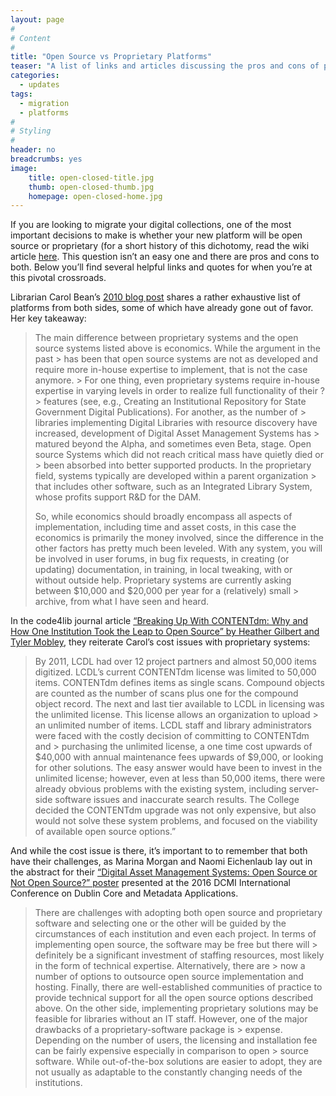 ```yaml
---
layout: page
#
# Content
#
title: "Open Source vs Proprietary Platforms"
teaser: "A list of links and articles discussing the pros and cons of platform types"
categories:
  - updates
tags:
  - migration
  - platforms
#
# Styling
#
header: no
breadcrumbs: yes
image:
    title: open-closed-title.jpg
    thumb: open-closed-thumb.jpg
    homepage: open-closed-home.jpg
---
```


If you are looking to migrate your digital collections, one of the most important decisions to make is whether your new platform will be open source or proprietary (for a short history of this dichotomy, read the wiki article <a href="https://en.wikipedia.org/wiki/Comparison_of_open-source_and_closed-source_software">here</a>.  This question isn’t an easy one and there are pros and cons to both. Below you’ll find several helpful links and quotes for when you’re at this pivotal crossroads. 

Librarian Carol Bean’s <a href="https://beanworks.clbean.com/2010/04/30/comparing-digital-library-systems/">2010 blog post</a> shares a rather exhaustive list of platforms from both sides, some of which have already gone out of favor. Her key takeaway:

> The main difference between proprietary systems and the open source systems listed above is economics.  While the argument in the past > has been that open source systems are not as developed and require more in-house expertise to implement, that is not the case anymore. > For one thing, even proprietary systems require in-house expertise in varying levels in order to realize full functionality of their ? > features (see, e.g., Creating an Institutional Repository for State Government Digital Publications).  For another, as the number of  > libraries implementing Digital Libraries with resource discovery have increased, development of Digital Asset Management Systems has  > matured beyond the Alpha, and sometimes even Beta, stage.  Open source Systems which did not reach critical mass have quietly died or > been absorbed into better supported products.  In the proprietary field, systems typically are developed within a parent organization > that includes other software, such as an Integrated Library System, whose profits support R&D for the DAM.
>
> So, while economics should broadly encompass all aspects of  implementation, including time and asset costs, in this case the  
> economics is primarily the money involved, since the difference in the other factors has pretty much been leveled.  With any system, 
> you will be involved in user forums, in bug fix requests, in creating (or updating) documentation, in training, in local tweaking,
> with or without outside help.  Proprietary systems are currently asking between $10,000 and $20,000 per year for a (relatively) small > archive, from what I have seen and heard.

In the code4lib journal article <a href="http://journal.code4lib.org/articles/8327">“Breaking Up With CONTENTdm: Why and How One Institution Took the Leap to Open Source” by Heather Gilbert and Tyler Mobley</a>, they reiterate Carol’s cost issues with proprietary systems: 

> By 2011, LCDL had over 12 project partners and almost 50,000 items digitized. LCDL’s current CONTENTdm license was limited to 50,000 
> items. CONTENTdm defines items as single scans. Compound objects are counted as the number of scans plus one for the compound object 
> record. The next and last tier available to LCDL in licensing was the unlimited license. This license allows an organization to upload > an unlimited number of items. LCDL staff and library administrators were faced with the costly decision of committing to CONTENTdm and > purchasing the unlimited license, a one time cost upwards of $40,000 with annual maintenance fees upwards of $9,000, or looking for 
> other solutions. The easy answer would have been to invest in the unlimited license; however, even at less than 50,000 items, there 
> were already obvious problems with the existing system, including server-side software issues and inaccurate search results. The 
> College decided the CONTENTdm upgrade was not only expensive, but also would not solve these system problems, and focused on the 
> viability of available open source options.”

And while the cost issue is there, it’s important to to remember that both have their challenges, as Marina Morgan and Naomi Eichenlaub lay out in the abstract for their <a href="http://dcpapers.dublincore.org/pubs/article/view/3827">“Digital Asset Management Systems: Open Source or Not Open Source?” poster</a> presented at the 2016 DCMI International Conference on Dublin Core and Metadata Applications. 

> There are challenges with adopting both open source and proprietary software and selecting one or the other will be guided by the 
> circumstances of each institution and even each project. In terms of implementing open source, the software may be free but there will > definitely be a significant investment of staffing resources, most likely in the form of technical expertise. Alternatively, there are > now a number of options to outsource open source implementation and hosting. Finally, there are well-established communities of 
> practice to provide technical support for all the open source options described above. On the other side, implementing proprietary 
> solutions may be feasible for libraries without an IT staff. However, one of the major drawbacks of a proprietary-software package is > expense. Depending on the number of users, the licensing and installation fee can be fairly expensive especially in comparison to open > source software. While out-of-the-box solutions are easier to adopt, they are not usually as adaptable to the constantly changing 
> needs of the institutions.

